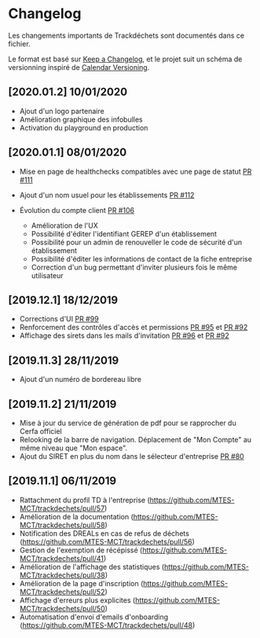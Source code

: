 # Changelog

Les changements importants de Trackdéchets sont documentés dans ce fichier.

Le format est basé sur [Keep a Changelog](https://keepachangelog.com/en/1.0.0/),
et le projet suit un schéma de versionning inspiré de [Calendar Versioning](https://calver.org/).

## [2020.01.2] 10/01/2020

* Ajout d'un logo partenaire
* Amélioration graphique des infobulles
* Activation du playground en production

## [2020.01.1] 08/01/2020

* Mise en page de healthchecks compatibles avec une page de statut [PR #111](https://github.com/MTES-MCT/trackdechets/pull/111)

* Ajout d'un nom usuel pour les établissements [PR #112](https://github.com/MTES-MCT/trackdechets/pull/112)

* Évolution du compte client [PR #106](https://github.com/MTES-MCT/trackdechets/pull/106)
  * Amélioration de l'UX
  * Possibilité d'éditer l'identifiant GEREP d'un établissement
  * Possibilité pour un admin de renouveller le code de sécurité d'un établissement
  * Possibilité d'éditer les informations de contact de la fiche entreprise
  * Correction d'un bug permettant d'inviter plusieurs fois le même utilisateur


## [2019.12.1] 18/12/2019
* Corrections d'UI [PR #99](https://github.com/MTES-MCT/trackdechets/pull/99)
* Renforcement des contrôles d'accès et permissions [PR #95](https://github.com/MTES-MCT/trackdechets/pull/95) et [PR #92](https://github.com/MTES-MCT/trackdechets/pull/92)
* Affichage des sirets dans les mails d'invitation [PR #96](https://github.com/MTES-MCT/trackdechets/pull/95) et [PR #92](https://github.com/MTES-MCT/trackdechets/pull/96)

## [2019.11.3] 28/11/2019
* Ajout d'un numéro de bordereau libre

## [2019.11.2] 21/11/2019
* Mise à jour du service de génération de pdf pour se rapprocher du Cerfa officiel
* Relooking de la barre de navigation. Déplacement de "Mon Compte" au même niveau que "Mon espace".
* Ajout du SIRET en plus du nom dans le sélecteur d'entreprise [PR #80](https://github.com/MTES-MCT/trackdechets/pull/80)


## [2019.11.1] 06/11/2019

* Rattachment du profil TD à l'entreprise (https://github.com/MTES-MCT/trackdechets/pull/57)
* Amélioration de la documentation (https://github.com/MTES-MCT/trackdechets/pull/58)
* Notification des DREALs en cas de refus de déchets (https://github.com/MTES-MCT/trackdechets/pull/56)
* Gestion de l'exemption de récépissé (https://github.com/MTES-MCT/trackdechets/pull/41)
* Amélioration de l'affichage des statistiques (https://github.com/MTES-MCT/trackdechets/pull/38)
* Amélioration de la page d'inscription (https://github.com/MTES-MCT/trackdechets/pull/52)
* Affichage d'erreurs plus explicites (https://github.com/MTES-MCT/trackdechets/pull/50)
* Automatisation d'envoi d'emails d'onboarding (https://github.com/MTES-MCT/trackdechets/pull/48)

